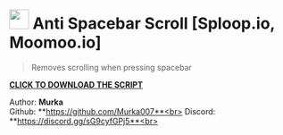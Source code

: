 # <img src="https://i.imgur.com/RigUeNF.png" height="35"/> Anti Spacebar Scroll [Sploop.io, Moomoo.io]

> Removes scrolling when pressing spacebar

**[CLICK TO DOWNLOAD THE SCRIPT](https://greasyfork.org/en/scripts/447797-anti-spacebar-scroll-sploop-io-moomoo-io)**

Author: **Murka**<br>
Github: **https://github.com/Murka007**<br>
Discord: **https://discord.gg/sG9cyfGPj5**<br>
